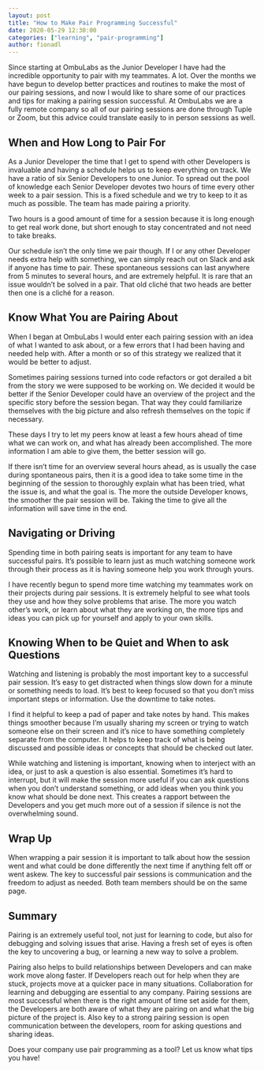 ```yaml
---
layout: post
title: "How to Make Pair Programming Successful"
date: 2020-05-29 12:30:00
categories: ["learning", "pair-programming"]
author: fionadl
---
```


Since starting at OmbuLabs as the Junior Developer I have had the incredible opportunity to pair with my teammates. A lot. Over the months we have begun to develop better practices and routines to make the most of our pairing sessions, and now I would like to share some of our practices and tips for making a pairing session successful. At OmbuLabs we are a fully remote company so all of our pairing sessions are done through Tuple or Zoom, but this advice could translate easily to in person sessions as well.

<!--more-->

## When and How Long to Pair For
As a Junior Developer the time that I get to spend with other Developers is invaluable and having a schedule helps us to keep everything on track. We have a ratio of six Senior Developers to one Junior. To spread out the pool of knowledge each Senior Developer devotes two hours of time every other week to a pair session. This is a fixed schedule and we try to keep to it as much as possible. The team has made pairing a priority.

Two hours is a good amount of time for a session because it is long enough to get real work done, but short enough to stay concentrated and not need to take breaks.

Our schedule isn’t the only time we pair though. If I or any other Developer needs extra help with something, we can simply reach out on Slack and ask if anyone has time to pair. These spontaneous sessions can last anywhere from 5 minutes to several hours, and are extremely helpful. It is rare that an issue wouldn’t be solved in a pair. That old cliché that two heads are better then one is a cliché for a reason.

## Know What You are Pairing About
When I began at OmbuLabs I would enter each pairing session with an idea of what I wanted to ask about, or a few errors that I had been having and needed help with. After a month or so of this strategy we realized that it would be better to adjust.  

Sometimes pairing sessions turned into code refactors or got derailed a bit from the story we were supposed to be working on. We decided it would be better if the Senior Developer could have an overview of the project and the specific story before the session began. That way they could familiarize themselves with the big picture and also refresh themselves on the topic if necessary.

These days I try to let my peers know at least a few hours ahead of time what we can work on, and what has already been accomplished. The more information I am able to give them, the better session will go.

If there isn’t time for an overview several hours ahead, as is usually the case during spontaneous pairs, then it is a good idea to take some time in the beginning of the session to thoroughly explain what has been tried, what the issue is, and what the goal is. The more the outside Developer knows, the smoother the pair session will be. Taking the time to give all the information will save time in the end.

## Navigating or Driving
Spending time in both pairing seats is important for any team to have successful pairs. It’s possible to learn just as much watching someone work through their process as it is having someone help you work through yours.

I have recently begun to spend more time watching my teammates work on their projects during pair sessions. It is extremely helpful to see what tools they use and how they solve problems that arise. The more you watch other’s work, or learn about what they are working on, the more tips and ideas you can pick up for yourself and apply to your own skills.

## Knowing When to be Quiet and When to ask Questions

Watching and listening is probably the most important key to a successful pair session. It’s easy to get distracted when things slow down for a minute or something needs to load. It’s best to keep focused so that you don’t miss important steps or information. Use the downtime to take notes.

I find it helpful to keep a pad of paper and take notes by hand. This makes things smoother because I’m usually sharing my screen or trying to watch someone else on their screen and it’s nice to have something completely separate from the computer. It helps to keep track of what is being discussed and possible ideas or concepts that should be checked out later.

While watching and listening is important, knowing when to interject with an idea, or just to ask a question is also essential. Sometimes it’s hard to interrupt, but it will make the session more useful if you can ask questions when you don’t understand something, or add ideas when you think you know what should be done next. This creates a rapport between the Developers and you get much more out of a session if silence is not the overwhelming sound.

## Wrap Up
When wrapping a pair session it is important to talk about how the session went and what could be done differently the next time if anything felt off or went askew. The key to successful pair sessions is communication and the freedom to adjust as needed. Both team members should be on the same page.

## Summary
Pairing is an extremely useful tool, not just for learning to code, but also for debugging and solving issues that arise. Having a fresh set of eyes is often the key to uncovering a bug, or learning a new way to solve a problem.

Pairing also helps to build relationships between Developers and can make work move along faster. If Developers reach out for help when they are stuck, projects move at a quicker pace in many situations. Collaboration for learning and debugging are essential to any company.
Pairing sessions are most successful when there is the right amount of time set aside for them, the Developers are both aware of what they are pairing on and what the big picture of the project is. Also key to a strong pairing session is open communication between the developers, room for asking questions and sharing ideas.

Does your company use pair programming as a tool? Let us know what tips you have!
